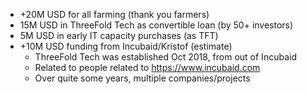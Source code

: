 - +20M USD for all farming (thank you farmers)
- 15M USD in ThreeFold Tech as convertible loan (by 50+ investors)
- 5M USD in early IT capacity purchases (as TFT)
- +10M USD funding from Incubaid/Kristof (estimate)
  - ThreeFold Tech was established Oct 2018, from out of Incubaid
  - Related to people related to https://www.incubaid.com
  - Over quite some years, multiple companies/projects
